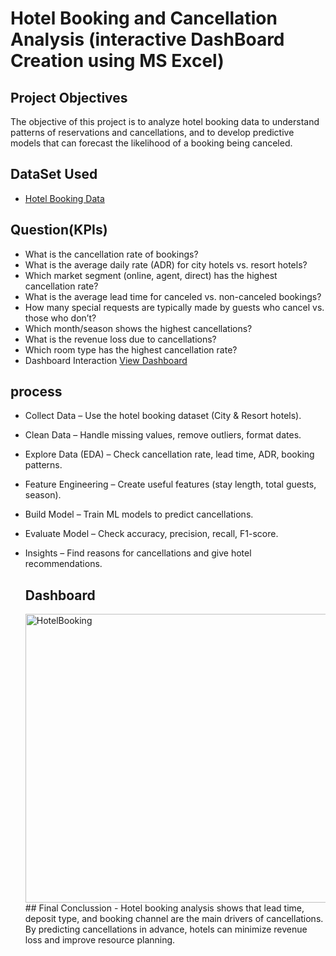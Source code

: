 # Hotel Booking and Cancellation Analysis (interactive DashBoard Creation using MS Excel)
## Project Objectives
The objective of this project is to analyze hotel booking data to understand patterns of reservations and cancellations, and to develop predictive models that can forecast the likelihood of a booking being canceled.
## DataSet Used
- <a href ="https://github.com/masuqueali91/Data-Analysis-Dashboard-Hotel-Booking-and-Cancelation-Data-Set-/blob/main/Copy%20of%20hotel%20Analysis.xlsx"> Hotel Booking Data </a>

## Question(KPIs)
- What is the cancellation rate of bookings?
- What is the average daily rate (ADR) for city hotels vs. resort hotels?
- Which market segment (online, agent, direct) has the highest cancellation rate?
- What is the average lead time for canceled vs. non-canceled bookings?
- How many special requests are typically made by guests who cancel vs. those who don’t?
- Which month/season shows the highest cancellations?
- What is the revenue loss due to cancellations?
- Which room type has the highest cancellation rate?
- Dashboard Interaction <a href = "https://github.com/masuqueali91/Data-Analysis-Dashboard-Hotel-Booking-and-Cancelation-Data-Set-/blob/main/HotelBooking%20.png">View Dashboard</a>

## process 
- Collect Data – Use the hotel booking dataset (City & Resort hotels).
- Clean Data – Handle missing values, remove outliers, format dates.
- Explore Data (EDA) – Check cancellation rate, lead time, ADR, booking patterns.
- Feature Engineering – Create useful features (stay length, total guests, season).
- Build Model – Train ML models to predict cancellations.
- Evaluate Model – Check accuracy, precision, recall, F1-score.
- Insights – Find reasons for cancellations and give hotel recommendations.

  ## Dashboard
  <img width="1322" height="462" alt="HotelBooking " src="https://github.com/user-attachments/assets/cf16079a-4ef4-4a19-a6db-42831baccd25" />
  ## Final Conclussion
  - Hotel booking analysis shows that lead time, deposit type, and booking channel are the main drivers of cancellations. By predicting cancellations in advance, hotels can minimize  revenue loss and improve resource planning.

